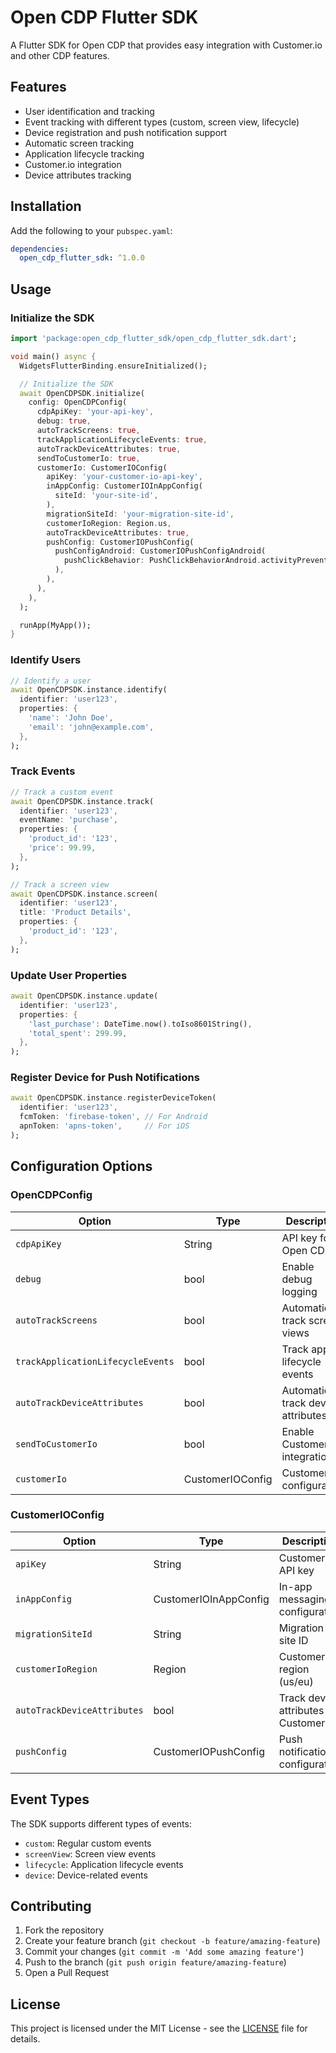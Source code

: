 <!--
This README describes the package. If you publish this package to pub.dev,
this README's contents appear on the landing page for your package.

For information about how to write a good package README, see the guide for
[writing package pages](https://dart.dev/tools/pub/writing-package-pages).

For general information about developing packages, see the Dart guide for
[creating packages](https://dart.dev/guides/libraries/create-packages)
and the Flutter guide for
[developing packages and plugins](https://flutter.dev/to/develop-packages).
-->

# Open CDP Flutter SDK

A Flutter SDK for Open CDP that provides easy integration with Customer.io and other CDP features.

## Features

- User identification and tracking
- Event tracking with different types (custom, screen view, lifecycle)
- Device registration and push notification support
- Automatic screen tracking
- Application lifecycle tracking
- Customer.io integration
- Device attributes tracking

## Installation

Add the following to your `pubspec.yaml`:

```yaml
dependencies:
  open_cdp_flutter_sdk: ^1.0.0
```

## Usage

### Initialize the SDK

```dart
import 'package:open_cdp_flutter_sdk/open_cdp_flutter_sdk.dart';

void main() async {
  WidgetsFlutterBinding.ensureInitialized();

  // Initialize the SDK
  await OpenCDPSDK.initialize(
    config: OpenCDPConfig(
      cdpApiKey: 'your-api-key',
      debug: true,
      autoTrackScreens: true,
      trackApplicationLifecycleEvents: true,
      autoTrackDeviceAttributes: true,
      sendToCustomerIo: true,
      customerIo: CustomerIOConfig(
        apiKey: 'your-customer-io-api-key',
        inAppConfig: CustomerIOInAppConfig(
          siteId: 'your-site-id',
        ),
        migrationSiteId: 'your-migration-site-id',
        customerIoRegion: Region.us,
        autoTrackDeviceAttributes: true,
        pushConfig: CustomerIOPushConfig(
          pushConfigAndroid: CustomerIOPushConfigAndroid(
            pushClickBehavior: PushClickBehaviorAndroid.activityPreventRestart,
          ),
        ),
      ),
    ),
  );

  runApp(MyApp());
}
```

### Identify Users

```dart
// Identify a user
await OpenCDPSDK.instance.identify(
  identifier: 'user123',
  properties: {
    'name': 'John Doe',
    'email': 'john@example.com',
  },
);
```

### Track Events

```dart
// Track a custom event
await OpenCDPSDK.instance.track(
  identifier: 'user123',
  eventName: 'purchase',
  properties: {
    'product_id': '123',
    'price': 99.99,
  },
);

// Track a screen view
await OpenCDPSDK.instance.screen(
  identifier: 'user123',
  title: 'Product Details',
  properties: {
    'product_id': '123',
  },
);
```

### Update User Properties

```dart
await OpenCDPSDK.instance.update(
  identifier: 'user123',
  properties: {
    'last_purchase': DateTime.now().toIso8601String(),
    'total_spent': 299.99,
  },
);
```

### Register Device for Push Notifications

```dart
await OpenCDPSDK.instance.registerDeviceToken(
  identifier: 'user123',
  fcmToken: 'firebase-token', // For Android
  apnToken: 'apns-token',     // For iOS
);
```

## Configuration Options

### OpenCDPConfig

| Option | Type | Description |
|--------|------|-------------|
| `cdpApiKey` | String | API key for Open CDP |
| `debug` | bool | Enable debug logging |
| `autoTrackScreens` | bool | Automatically track screen views |
| `trackApplicationLifecycleEvents` | bool | Track app lifecycle events |
| `autoTrackDeviceAttributes` | bool | Automatically track device attributes |
| `sendToCustomerIo` | bool | Enable Customer.io integration |
| `customerIo` | CustomerIOConfig | Customer.io configuration |

### CustomerIOConfig

| Option | Type | Description |
|--------|------|-------------|
| `apiKey` | String | Customer.io API key |
| `inAppConfig` | CustomerIOInAppConfig | In-app messaging configuration |
| `migrationSiteId` | String | Migration site ID |
| `customerIoRegion` | Region | Customer.io region (us/eu) |
| `autoTrackDeviceAttributes` | bool | Track device attributes in Customer.io |
| `pushConfig` | CustomerIOPushConfig | Push notification configuration |

## Event Types

The SDK supports different types of events:

- `custom`: Regular custom events
- `screenView`: Screen view events
- `lifecycle`: Application lifecycle events
- `device`: Device-related events

## Contributing

1. Fork the repository
2. Create your feature branch (`git checkout -b feature/amazing-feature`)
3. Commit your changes (`git commit -m 'Add some amazing feature'`)
4. Push to the branch (`git push origin feature/amazing-feature`)
5. Open a Pull Request

## License

This project is licensed under the MIT License - see the [LICENSE](LICENSE) file for details.
